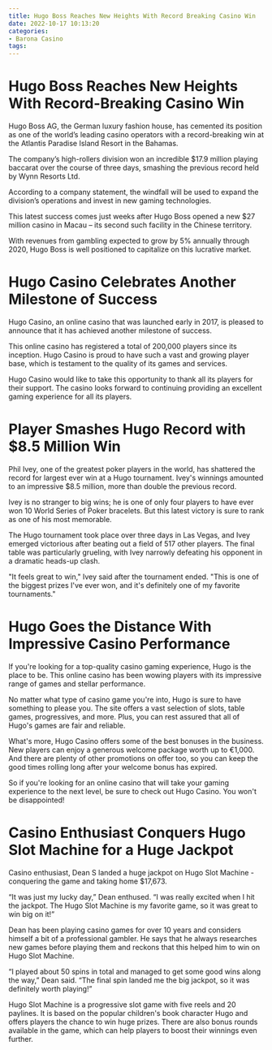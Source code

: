 ```yaml
---
title: Hugo Boss Reaches New Heights With Record Breaking Casino Win
date: 2022-10-17 10:13:20
categories:
- Barona Casino
tags:
---
```



#  Hugo Boss Reaches New Heights With Record-Breaking Casino Win

Hugo Boss AG, the German luxury fashion house, has cemented its position as one of the world’s leading casino operators with a record-breaking win at the Atlantis Paradise Island Resort in the Bahamas.

The company’s high-rollers division won an incredible $17.9 million playing baccarat over the course of three days, smashing the previous record held by Wynn Resorts Ltd.

According to a company statement, the windfall will be used to expand the division’s operations and invest in new gaming technologies.

This latest success comes just weeks after Hugo Boss opened a new $27 million casino in Macau – its second such facility in the Chinese territory.

With revenues from gambling expected to grow by 5% annually through 2020, Hugo Boss is well positioned to capitalize on this lucrative market.

#  Hugo Casino Celebrates Another Milestone of Success

Hugo Casino, an online casino that was launched early in 2017, is pleased to announce that it has achieved another milestone of success.

This online casino has registered a total of 200,000 players since its inception. Hugo Casino is proud to have such a vast and growing player base, which is testament to the quality of its games and services.

Hugo Casino would like to take this opportunity to thank all its players for their support. The casino looks forward to continuing providing an excellent gaming experience for all its players.

#  Player Smashes Hugo Record with $8.5 Million Win

Phil Ivey, one of the greatest poker players in the world, has shattered the record for largest ever win at a Hugo tournament. Ivey's winnings amounted to an impressive $8.5 million, more than double the previous record.

Ivey is no stranger to big wins; he is one of only four players to have ever won 10 World Series of Poker bracelets. But this latest victory is sure to rank as one of his most memorable.

The Hugo tournament took place over three days in Las Vegas, and Ivey emerged victorious after beating out a field of 517 other players. The final table was particularly grueling, with Ivey narrowly defeating his opponent in a dramatic heads-up clash.

"It feels great to win," Ivey said after the tournament ended. "This is one of the biggest prizes I've ever won, and it's definitely one of my favorite tournaments."

#  Hugo Goes the Distance With Impressive Casino Performance

If you're looking for a top-quality casino gaming experience, Hugo is the place to be. This online casino has been wowing players with its impressive range of games and stellar performance.

No matter what type of casino game you're into, Hugo is sure to have something to please you. The site offers a vast selection of slots, table games, progressives, and more. Plus, you can rest assured that all of Hugo's games are fair and reliable.

What's more, Hugo Casino offers some of the best bonuses in the business. New players can enjoy a generous welcome package worth up to €1,000. And there are plenty of other promotions on offer too, so you can keep the good times rolling long after your welcome bonus has expired.

So if you're looking for an online casino that will take your gaming experience to the next level, be sure to check out Hugo Casino. You won't be disappointed!

#  Casino Enthusiast Conquers Hugo Slot Machine for a Huge Jackpot

Casino enthusiast, Dean S landed a huge jackpot on Hugo Slot Machine - conquering the game and taking home $17,673.

“It was just my lucky day,” Dean enthused. “I was really excited when I hit the jackpot. The Hugo Slot Machine is my favorite game, so it was great to win big on it!”

Dean has been playing casino games for over 10 years and considers himself a bit of a professional gambler. He says that he always researches new games before playing them and reckons that this helped him to win on Hugo Slot Machine.

“I played about 50 spins in total and managed to get some good wins along the way,” Dean said. “The final spin landed me the big jackpot, so it was definitely worth playing!”

Hugo Slot Machine is a progressive slot game with five reels and 20 paylines. It is based on the popular children's book character Hugo and offers players the chance to win huge prizes. There are also bonus rounds available in the game, which can help players to boost their winnings even further.